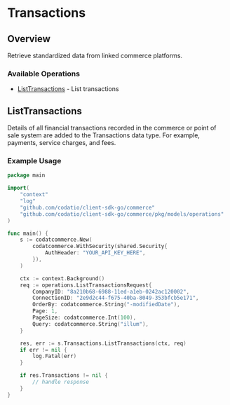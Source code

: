 # Transactions

## Overview

Retrieve standardized data from linked commerce platforms.

### Available Operations

* [ListTransactions](#listtransactions) - List transactions

## ListTransactions

Details of all financial transactions recorded in the commerce or point of sale system are added to the Transactions data type. For example, payments, service charges, and fees.

### Example Usage

```go
package main

import(
	"context"
	"log"
	"github.com/codatio/client-sdk-go/commerce"
	"github.com/codatio/client-sdk-go/commerce/pkg/models/operations"
)

func main() {
    s := codatcommerce.New(
        codatcommerce.WithSecurity(shared.Security{
            AuthHeader: "YOUR_API_KEY_HERE",
        }),
    )

    ctx := context.Background()    
    req := operations.ListTransactionsRequest{
        CompanyID: "8a210b68-6988-11ed-a1eb-0242ac120002",
        ConnectionID: "2e9d2c44-f675-40ba-8049-353bfcb5e171",
        OrderBy: codatcommerce.String("-modifiedDate"),
        Page: 1,
        PageSize: codatcommerce.Int(100),
        Query: codatcommerce.String("illum"),
    }

    res, err := s.Transactions.ListTransactions(ctx, req)
    if err != nil {
        log.Fatal(err)
    }

    if res.Transactions != nil {
        // handle response
    }
}
```
